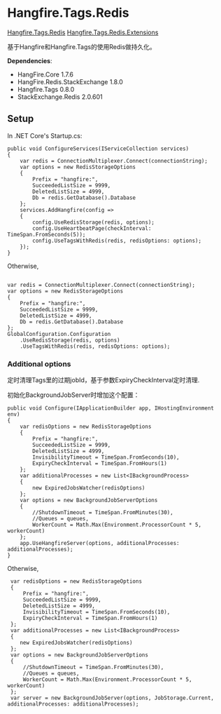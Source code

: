 # Hangfire.Tags.Redis

[Hangfire.Tags.Redis](https://www.nuget.org/packages/Hangfire.Tags.Redis)
[Hangfire.Tags.Redis.Extensions](https://www.nuget.org/packages/Hangfire.Tags.Redis.Extensions)

基于Hangfire和Hangfire.Tags的使用Redis做持久化。

**Dependencies**: 

- HangFire.Core 1.7.6
- HangFire.Redis.StackExchange 1.8.0
- Hangfire.Tags 0.8.0
- StackExchange.Redis  2.0.601

## Setup

In .NET Core's Startup.cs:

```
public void ConfigureServices(IServiceCollection services)
{
    var redis = ConnectionMultiplexer.Connect(connectionString);
    var options = new RedisStorageOptions
    {
        Prefix = "hangfire:",
        SucceededListSize = 9999,
        DeletedListSize = 4999,
        Db = redis.GetDatabase().Database
    };
    services.AddHangfire(config =>
    {
    	config.UseRedisStorage(redis, options);
    	config.UseHeartbeatPage(checkInterval: TimeSpan.FromSeconds(5));
        config.UseTagsWithRedis(redis, redisOptions: options);
    });
}
```

Otherwise,

```

var redis = ConnectionMultiplexer.Connect(connectionString);
var options = new RedisStorageOptions
{
    Prefix = "hangfire:",
    SucceededListSize = 9999,
    DeletedListSize = 4999,
    Db = redis.GetDatabase().Database
};
GlobalConfiguration.Configuration
    .UseRedisStorage(redis, options)
    .UseTagsWithRedis(redis, redisOptions: options);
```



### Additional options

定时清理Tags里的过期jobId，基于参数ExpiryCheckInterval定时清理.

初始化BackgroundJobServer时增加这个配置：

```
public void Configure(IApplicationBuilder app, IHostingEnvironment env)
{
    var redisOptions = new RedisStorageOptions
    {
        Prefix = "hangfire:",
        SucceededListSize = 9999,
        DeletedListSize = 4999,
        InvisibilityTimeout = TimeSpan.FromSeconds(10),
        ExpiryCheckInterval = TimeSpan.FromHours(1)
    };
    var additionalProcesses = new List<IBackgroundProcess>
    {
    	new ExpiredJobsWatcher(redisOptions)
    };
    var options = new BackgroundJobServerOptions
    {
        //ShutdownTimeout = TimeSpan.FromMinutes(30),
        //Queues = queues,
        WorkerCount = Math.Max(Environment.ProcessorCount * 5, workerCount)
    };
    app.UseHangfireServer(options, additionalProcesses: additionalProcesses);
}
```

Otherwise,

```
 var redisOptions = new RedisStorageOptions
 {
     Prefix = "hangfire:",
     SucceededListSize = 9999,
     DeletedListSize = 4999,
     InvisibilityTimeout = TimeSpan.FromSeconds(10),
     ExpiryCheckInterval = TimeSpan.FromHours(1)
 };
 var additionalProcesses = new List<IBackgroundProcess>
 {
 	new ExpiredJobsWatcher(redisOptions)
 };
 var options = new BackgroundJobServerOptions
 {
     //ShutdownTimeout = TimeSpan.FromMinutes(30),
     //Queues = queues,
     WorkerCount = Math.Max(Environment.ProcessorCount * 5, workerCount)
 };
 var server = new BackgroundJobServer(options, JobStorage.Current, additionalProcesses: additionalProcesses);
```



